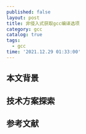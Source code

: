 ```yaml
---
published: false
layout: post
title: 非侵入式获取gcc编译选项
category: gcc
catalog: true
tags:
  - gcc
time: '2021.12.29 01:33:00'
---
```

## 本文背景

## 技术方案探索

## 参考文献
